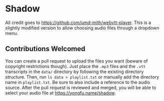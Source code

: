 Shadow
======

All credit goes to <https://github.com/umd-mith/webvtt-player>. This is a
slightly modified version to allow choosing audio files through a dropdown menu.


## Contributions Welcomed

You can create a pull request to upload the files you want (beware of copyright
restrictions though). Just place the `.mp3` files and the `.vtt` transcripts in
the `data/` directory by following the existing directory structure. Then, run
`ls data > playlist.txt` or manually add the directory name in `playlist.txt`.
Be sure to also include a reference to the audio source. After the pull request
is reviewed and merged, you will be able to select your audio file at
<https://yongfu.name/shadow>.

